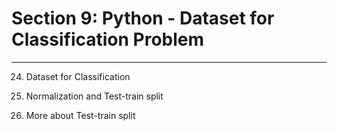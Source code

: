 # Section 9: Python - Dataset for Classification Problem
---
24. Dataset for Classification

25. Normalization and Test-train split

26. More about Test-train split